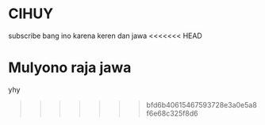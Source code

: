 
# CIHUY

subscribe bang ino karena keren dan jawa
<<<<<<< HEAD

Mulyono raja jawa
=======
yhy
>>>>>>> bfd6b40615467593728e3a0e5a8f6e68c325f8d6

